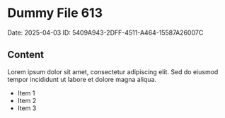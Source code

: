 # Dummy File 613

Date: 2025-04-03
ID: 5409A943-2DFF-4511-A464-15587A26007C

## Content

Lorem ipsum dolor sit amet, consectetur adipiscing elit.
Sed do eiusmod tempor incididunt ut labore et dolore magna aliqua.

* Item 1
* Item 2
* Item 3

